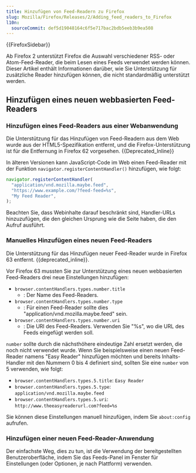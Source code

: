 ```yaml
---
title: Hinzufügen von Feed-Readern zu Firefox
slug: Mozilla/Firefox/Releases/2/Adding_feed_readers_to_Firefox
l10n:
  sourceCommit: def5d19048164c6f5e717bac2bdb5eeb3b9ea508
---
```


{{FirefoxSidebar}}

Ab Firefox 2 unterstützt Firefox die Auswahl verschiedener RSS- oder Atom-Feed-Reader, die beim Lesen eines Feeds verwendet werden können. Dieser Artikel enthält Informationen darüber, wie Sie Unterstützung für zusätzliche Reader hinzufügen können, die nicht standardmäßig unterstützt werden.

## Hinzufügen eines neuen webbasierten Feed-Readers

### Hinzufügen eines Feed-Readers aus einer Webanwendung

Die Unterstützung für das Hinzufügen von Feed-Readern aus dem Web wurde aus der HTML5-Spezifikation entfernt, und die Firefox-Unterstützung ist für die Entfernung in Firefox 62 vorgesehen. {{Deprecated_Inline}}

In älteren Versionen kann JavaScript-Code im Web einen Feed-Reader mit der Funktion `navigator.registerContentHandler()` hinzufügen, wie folgt:

```js
navigator.registerContentHandler(
  "application/vnd.mozilla.maybe.feed",
  "https://www.example.com/?feed-feed=%s",
  "My Feed Reader",
);
```

Beachten Sie, dass Webinhalte darauf beschränkt sind, Handler-URLs hinzuzufügen, die den gleichen Ursprung wie die Seite haben, die den Aufruf ausführt.

### Manuelles Hinzufügen eines neuen Feed-Readers

Die Unterstützung für das Hinzufügen neuer Feed-Reader wurde in Firefox 63 entfernt. {{deprecated_inline}}.

Vor Firefox 63 mussten Sie zur Unterstützung eines neuen webbasierten Feed-Readers drei neue Einstellungen hinzufügen:

- `browser.contentHandlers.types.number.title`
  - : Der Name des Feed-Readers.
- `browser.contentHandlers.types.number.type`
  - : Für einen Feed-Reader sollte dies "application/vnd.mozilla.maybe.feed" sein.
- `browser.contentHandlers.types.number.uri`
  - : Die URI des Feed-Readers. Verwenden Sie "%s", wo die URL des Feeds eingefügt werden soll.

`number` sollte durch die nächsthöhere eindeutige Zahl ersetzt werden, die noch nicht verwendet wurde. Wenn Sie beispielsweise einen neuen Feed-Reader namens "Easy Reader" hinzufügen möchten und bereits Inhalts-Handler mit den Nummern 0 bis 4 definiert sind, sollten Sie eine `number` von 5 verwenden, wie folgt:

- `browser.contentHandlers.types.5.title`: `Easy Reader`
- `browser.contentHandlers.types.5.type`: `application/vnd.mozilla.maybe.feed`
- `browser.contentHandlers.types.5.uri`: `http://www.theeasyreaderurl.com?feed=%s`

Sie können diese Einstellungen manuell hinzufügen, indem Sie `about:config` aufrufen.

### Hinzufügen einer neuen Feed-Reader-Anwendung

Der einfachste Weg, dies zu tun, ist die Verwendung der bereitgestellten Benutzeroberfläche, indem Sie das Feeds-Panel im Fenster für Einstellungen (oder Optionen, je nach Plattform) verwenden.
